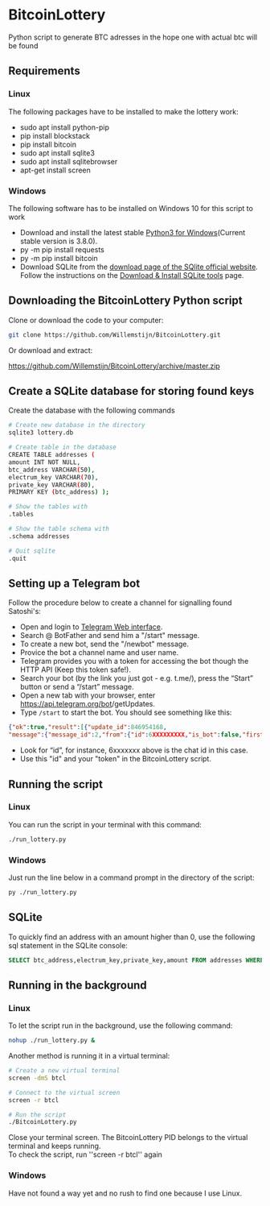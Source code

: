 # BitcoinLottery

Python script to generate BTC adresses in the hope one with actual btc will be found

## Requirements

### Linux

The following packages have to be installed to make the lottery work:

* sudo apt install python-pip
* pip install blockstack
* pip install bitcoin
* sudo apt install sqlite3
* sudo apt install sqlitebrowser
* apt-get install screen

### Windows

The following software has to be installed on Windows 10 for this script to work

* Download and install the latest stable [Python3 for Windows](https://www.python.org/downloads/windows/)(Current stable version is 3.8.0).
* py -m pip install requests
* py -m pip install bitcoin
* Download SQLite from the [download page of the SQlite official website](https://www.sqlite.org/download.html). Follow the instructions on the [Download & Install SQLite tools](https://www.sqlitetutorial.net/download-install-sqlite/) page.

## Downloading the BitcoinLottery Python script

Clone or download the code to your computer:

```bash
git clone https://github.com/Willemstijn/BitcoinLottery.git
```

Or download and extract:

https://github.com/Willemstijn/BitcoinLottery/archive/master.zip

## Create a SQLite database for storing found keys

Create the database with the following commands

```bash
# Create new database in the directory
sqlite3 lottery.db

# Create table in the database
CREATE TABLE addresses ( 
amount INT NOT NULL, 
btc_address VARCHAR(50), 
electrum_key VARCHAR(70), 
private_key VARCHAR(80), 
PRIMARY KEY (btc_address) );

# Show the tables with
.tables

# Show the table schema with
.schema addresses

# Quit sqlite
.quit
```

## Setting up a Telegram bot

Follow the procedure below to create a channel for signalling found Satoshi's:

* Open and login to [Telegram Web interface](https://web.telegram.org).
* Search @ BotFather and send him a "/start" message.
* To create a new bot, send the "/newbot" message.
* Provice the bot a channel name and user name.
* Telegram provides you with a token for accessing the bot though the HTTP API (Keep this token safe!).
* Search your bot (by the link you just got - e.g. t.me/<botname>), press the “Start” button or send a “/start” message.
* Open a new tab with your browser, enter https://api.telegram.org/bot<yourtoken>/getUpdates. 
* Type ``/start`` to start the bot. You should see something like this:

```json
{"ok":true,"result":[{"update_id":846954168,
"message":{"message_id":2,"from":{"id":6XXXXXXXXX,"is_bot":false,"first_name":"YourFirstName","username":"YourUserName","language_code":"nl"},"chat":{"id":6XXXXXXX,"first_name":"YourFirstName","username":"Yourname","type":"private"},"date":15267434115,"text":"/start","entities":[{"offset":0,"length":6,"type":"bot_command"}]}}]}
```

* Look for “id”, for instance, 6xxxxxxx above is the chat id in this case. 
* Use this "id" and your "token" in the BitcoinLottery script.

## Running the script

### Linux

You can run the script in your terminal with this command:

```bash
./run_lottery.py
```

### Windows

Just run the line below in a command prompt in the directory of the script:

```bash
py ./run_lottery.py
```

## SQLite

To quickly find an address with an amount higher than 0, use the following sql statement in the SQLite console:

```sql
SELECT btc_address,electrum_key,private_key,amount FROM addresses WHERE  amount > 0;
```

## Running in the background

### Linux

To let the script run in the background, use the following command:

```bash
nohup ./run_lottery.py &
```

Another method is running it in a virtual terminal:

```bash
# Create a new virtual terminal
screen -dmS btcl

# Connect to the virtual screen
screen -r btcl

# Run the script
./BitcoinLottery.py
```

Close your terminal screen. The BitcoinLottery PID belongs to the virtual terminal and keeps running.  
To check the script, run ''screen -r btcl'' again

### Windows

Have not found a way yet and no rush to find one because I use Linux.